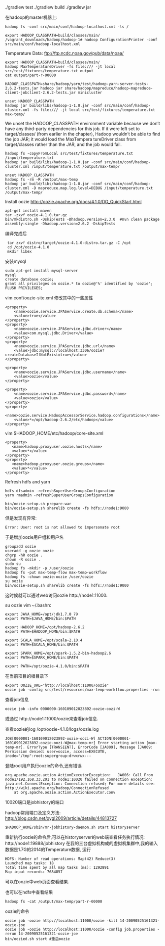 
./gradlew test
./gradlew build
./gradlew jar

在hadoop的master机器上:
```
hadoop fs -conf src/main/conf/hadoop-localhost.xml -ls /
```

```
export HADOOP_CLASSPATH=build/classes/main/
/vagrant_downloads/hadoop/hadoop-1# hadoop ConfigurationPrinter -conf src/main/conf/hadoop-localhost.xml
```

Temperature Data:
ftp://ftp.ncdc.noaa.gov/pub/data/noaa/
```
export HADOOP_CLASSPATH=build/classes/main/
hadoop MaxTemperatureDriver -fs file:/// -jt local src/test/fixtures/temperature.txt output
cat output/part-r-00000
```

```
HADOOP_CLASSPATH=share/hadoop/yarn/test/hadoop-yarn-server-tests-2.6.2-tests.jar hadoop jar share/hadoop/mapreduce/hadoop-mapreduce-client-jobclient-2.6.2-tests.jar minicluster
```

```
unset HADOOP_CLASSPATH
hadoop jar build/libs/hadoop-1-1.0.jar -conf src/main/conf/hadoop-cluster.xml -fs file:/// -jt local src/test/fixtures/temperature.txt max-temp/
```
We unset the HADOOP_CLASSPATH environment variable because we don’t have any third-party dependencies for this job. If it were left set to target/classes/ (from earlier in the chapter), Hadoop wouldn’t be able to find the job JAR; it would load the MaxTempera tureDriver class from target/classes rather than the JAR, and the job would fail.


```
hadoop fs -copyFromLocal src/test/fixtures/temperature.txt /input/temperature.txt
hadoop jar build/libs/hadoop-1-1.0.jar -conf src/main/conf/hadoop-cluster.xml /input/temperature.txt /output/max-temp/
```

```
unset HADOOP_CLASSPATH
hadoop fs -rm -R /output/max-temp
hadoop jar build/libs/hadoop-1-1.0.jar -conf src/main/conf/hadoop-cluster.xml -D mapreduce.map.log.level=DEBUG /input/temperature.txt /output/max-temp/
```

Install oozie
http://oozie.apache.org/docs/4.1.0/DG_QuickStart.html

```
apt-get install maven
tar -zxvf oozie-4.1.0.tar.gz . 
bin/mkdistro.sh -DskipTests -Dhadoop.version=2.3.0  #mvn clean package assembly:single -Dhadoop.version=2.6.2 -DskipTests
```
编译完成后
```
 tar zxvf distro/target/oozie-4.1.0-distro.tar.gz -C /opt
 cd /opt/oozie-4.1.0
 mkdir libex
```

安装mysql
```
sudo apt-get install mysql-server
mysql
create database oozie;
grant all privileges on oozie.* to oozie@'%' identified by 'oozie';
FLUSH PRIVILEGES;
```

vim conf/oozie-site.xml
修改其中的一些属性
```
<property>
    <name>oozie.service.JPAService.create.db.schema</name>
    <value>true</value>
</property>
<property>
    <name>oozie.service.JPAService.jdbc.driver</name>
    <value>com.mysql.jdbc.Driver</value>
</property>
<property>
    <name>oozie.service.JPAService.jdbc.url</name>
    <value>jdbc:mysql://localhost:3306/oozie?createDatabaseIfNotExist=true</value>
</property>

<property>
    <name>oozie.service.JPAService.jdbc.username</name>
    <value>oozie</value>
</property>

<property>
    <name>oozie.service.JPAService.jdbc.password</name>
    <value>oozie</value>
</property>
<property>
    <name>oozie.service.HadoopAccessorService.hadoop.configurations</name>
    <value>*=/opt/hadoop-2.6.2/etc/hadoop</value>
</property> 

```


vim $HADOOP_HOME/etc/hadoop/core-site.xml
```
<property>
   <name>hadoop.proxyuser.oozie.hosts</name>
   <value>*</value>
</property>
<property>
   <name>hadoop.proxyuser.oozie.groups</name>
   <value>*</value>
</property>
```

Refresh hdfs and yarn
```
hdfs dfsadmin -refreshSuperUserGroupsConfiguration
yarn rmadmin -refreshSuperUserGroupsConfiguration
```


```
bin/oozie-setup.sh prepare-war
bin/oozie-setup.sh sharelib create -fs hdfs://node1:9000

```

但是发现有异常:
```
Error: User: root is not allowed to impersonate root
```

于是增加oozie用户组和用户名
```
groupadd oozie
useradd -g oozie oozie
chgrp -hR oozie .
chown -R oozie .
sudo su 
hadoop fs -mkdir -p /user/oozie
hadoop fs -put max-temp-flow max-temp-workflow
hadoop fs -chown oozie:oozie /user/oozie
su oozie
bin/oozie-setup.sh sharelib create -fs hdfs://node1:9000
```

这时候就可以通过web访问oozie http://node1:11000.

su oozie
vim ~/.bashrc
```
export JAVA_HOME=/opt/jdk1.7.0_79
export PATH=$JAVA_HOME/bin:$PATH

export HADOOP_HOME=/opt/hadoop-2.6.2
export PATH=$HADOOP_HOME/bin:$PATH

export SCALA_HOME=/opt/scala-2.10.4
export PATH=$SCALA_HOME/bin:$PATH

export SPARK_HOME=/opt/spark-1.5.2-bin-hadoop2.6
export PATH=$SPARK_HOME/bin:$PATH

export PATH=/opt/oozie-4.1.0/bin:$PATH
```

在当前项目的根目录下
```
export OOZIE_URL="http://localhost:11000/oozie"
oozie job -config src/test/resources/max-temp-workflow.properties -run
```
查看job信息
```
oozie job -info 0000000-160109012023892-oozie-oozi-W
```
或通过
http://node1:11000/oozie来查看job信息.

查看oozie的log
/opt/oozie-4.1.0/logs/oozie.log
```
JOB[0000001-160109012023892-oozie-oozi-W] ACTION[0000001-160109012023892-oozie-oozi-W@max-temp-mr] Error starting action [max-temp-mr]. ErrorType [TRANSIENT], ErrorCode [JA009], Message [JA009: Permission denied: user=oozie, access=EXECUTE, inode="/tmp":root:supergroup:drwxrwx---
```
登陆root用户执行oozie的命令,还有错误
```
org.apache.oozie.action.ActionExecutorException:   JA006: Call From node1/192.168.33.201 to node1:10020 failed on connection exception: java.net.ConnectException: Connection refused; For more details see:  http://wiki.apache.org/hadoop/ConnectionRefused
	at org.apache.oozie.action.ActionExecutor.conv
```
10020端口是jobhistory的端口

hadoop常用端口及定义方法: http://blog.csdn.net/xygl2009/article/details/44813727

```
$HADOOP_HOME/sbin/mr-jobhistory-daemon.sh start historyserver
```

重新执行oozie的命令后,可以在historyserver的web端查看任务执行情况:
http://node1:19888/jobhistory
在我的三台虚拟机构成的虚拟机集群中,我的输入数据是1.7G的2014的Temperature数据, 运行
```
HDFS: Number of read operations: Map(42) Reduce(3)
Launched map tasks: 18
Total time spent by all map tasks (ms): 1292891
Map input records: 7684857
```

可以在oozie中web页面查看结果.


也可以在hdfs中查看结果
```
hadoop fs -cat /output/max-temp/part-r-00000
```


oozie的命令
```
oozie job -oozie http://localhost:11000/oozie -kill 14-20090525161321-oozie-joe
oozie job -oozie http://localhost:11000/oozie -config job.properties -rerun 14-20090525161321-oozie-joe 
bin/oozied.sh start #重启oozie
```
